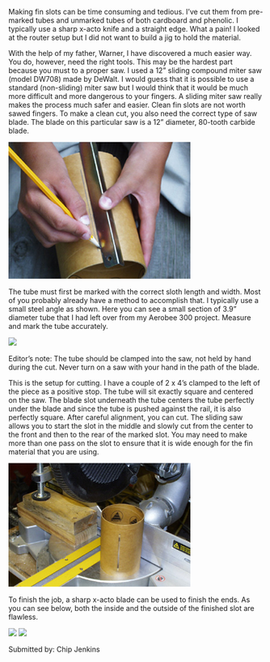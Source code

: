 Making fin slots can be time consuming and tedious. I’ve cut them from pre-marked tubes and unmarked tubes of both cardboard and phenolic. I typically use a sharp x-acto knife and a straight edge. What a pain! I looked at the router setup but I did not want to build a jig to hold the material.

With the help of my father, Warner, I have discovered a much easier way. You do, however, need the right tools. This may be the hardest part because you must to a proper saw. I used a 12” sliding compound miter saw (model DW708) made by DeWalt. I would guess that it is possible to use a standard (non-sliding) miter saw but I would think that it would be much more difficult and more dangerous to your fingers. A sliding miter saw really makes the process much safer and easier. Clean fin slots are not worth sawed fingers. To make a clean cut, you also need the correct type of saw blade. The blade on this particular saw is a 12” diameter, 80-tooth carbide blade.

![](/images/finslots2_marktube.jpg)

The tube must first be marked with the correct sloth length and width. Most of you probably already have a method to accomplish that. I typically use a small steel angle as shown. Here you can see a small section of 3.9” diameter tube that I had left over from my Aerobee 300 project. Measure and mark the tube accurately.

![](/images/finslots2_setup.jpg)

Editor’s note: The tube should be clamped into the saw, not held by hand during the cut. Never turn on a saw with your hand in the path of the blade.

This is the setup for cutting. I have a couple of 2 x 4’s clamped to the left of the piece as a positive stop. The tube will sit exactly square and centered on the saw. The blade slot underneath the tube centers the tube perfectly under the blade and since the tube is pushed against the rail, it is also perfectly square. After careful alignment, you can cut. The sliding saw allows you to start the slot in the middle and slowly cut from the center to the front and then to the rear of the marked slot. You may need to make more than one pass on the slot to ensure that it is wide enough for the fin material that you are using.

![](/images/finslots2_cut.jpg)

To finish the job, a sharp x-acto blade can be used to finish the ends. As you can see below, both the inside and the outside of the finished slot are flawless.

![](/images/finslots2_inside.jpg) ![](/images/finslots2_outside.jpg)

Submitted by: Chip Jenkins

